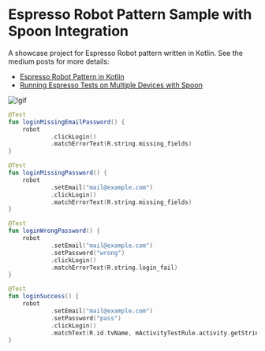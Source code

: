 # Espresso Robot Pattern Sample with Spoon Integration

A showcase project for Espresso Robot pattern written in Kotlin.
See the medium posts for more details:

* [Espresso Robot Pattern in Kotlin](https://medium.com/android-bits/espresso-robot-pattern-in-kotlin-fc820ce250f7)
* [Running Espresso Tests on Multiple Devices with Spoon](https://medium.com/android-bits/running-espresso-tests-on-multiple-devices-with-spoon-842a5546e3d7)


![!gif](https://user-images.githubusercontent.com/1595227/34454223-e2c3a8e4-ed77-11e7-8452-b79771e68789.gif)

```kotlin
@Test
fun loginMissingEmailPassword() {
    robot
            .clickLogin()
            .matchErrorText(R.string.missing_fields)
}

@Test
fun loginMissingPassword() {
    robot
            .setEmail("mail@example.com")
            .clickLogin()
            .matchErrorText(R.string.missing_fields)
}

@Test
fun loginWrongPassword() {
    robot
            .setEmail("mail@example.com")
            .setPassword("wrong")
            .clickLogin()
            .matchErrorText(R.string.login_fail)
}

@Test
fun loginSuccess() {
    robot
            .setEmail("mail@example.com")
            .setPassword("pass")
            .clickLogin()
            .matchText(R.id.tvName, mActivityTestRule.activity.getString(R.string.name_surname))
}
```


